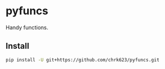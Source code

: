 # pyfuncs

Handy functions.

## Install
```bash
pip install -U git+https://github.com/chrk623/pyfuncs.git
```